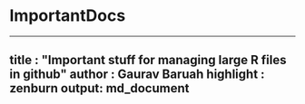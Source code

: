 # ImportantDocs

--- 
title : "Important stuff for managing large R files in github"
author : Gaurav Baruah
highlight : zenburn
output: md_document
---
